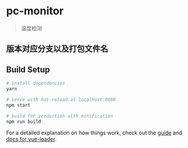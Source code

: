 # pc-monitor

> 温度检测


## 版本对应分支以及打包文件名



## Build Setup

``` bash
# install dependencies
yarn

# serve with hot reload at localhost:8080
npm start

# build for production with minification
npm run build
```

For a detailed explanation on how things work, check out the [guide](http://vuejs-templates.github.io/webpack/) and [docs for vue-loader](http://vuejs.github.io/vue-loader).
